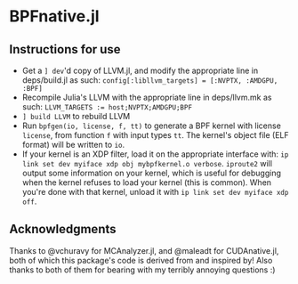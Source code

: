 # BPFnative.jl

## Instructions for use
* Get a `] dev`'d copy of LLVM.jl, and modify the appropriate line in
  deps/build.jl as such: `config[:libllvm_targets] = [:NVPTX, :AMDGPU, :BPF]`
* Recompile Julia's LLVM with the appropriate line in deps/llvm.mk as such:
  `LLVM_TARGETS := host;NVPTX;AMDGPU;BPF`
* `] build LLVM` to rebuild LLVM
* Run `bpfgen(io, license, f, tt)` to generate a BPF kernel with license
  `license`, from function `f` with input types `tt`. The kernel's object file
  (ELF format) will be written to `io`.
* If your kernel is an XDP filter, load it on the appropriate interface with:
  `ip link set dev myiface xdp obj mybpfkernel.o verbose`. `iproute2` will
  output some information on your kernel, which is useful for debugging when
  the kernel refuses to load your kernel (this is common). When you're done
  with that kernel, unload it with `ip link set dev myiface xdp off`.

## Acknowledgments
Thanks to @vchuravy for MCAnalyzer.jl, and @maleadt for CUDAnative.jl, both of
which this package's code is derived from and inspired by! Also thanks to both
of them for bearing with my terribly annoying questions :)
